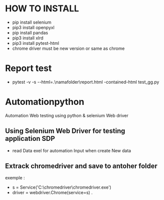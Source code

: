 # HOW TO INSTALL
-  pip install selenium
-  pip3 install openpyxl
-  pip install pandas
-  pip3 install xlrd
-  pip3 install pytest-html
-  chrome driver must be new version or same as chrome

# Report test 
- pytest -v  -s --html=.\namafolder\report.html -contained-html test_gg.py

# Automationpython
Automation Web testing using python &amp; selenium Web driver

## Using Selenium Web Driver for testing application SDP
- read  Data exel for automation Input when create New data 

## Extrack chromedriver and save to antoher folder
exemple :
- s = Service('C:\chromedriver\chromedriver.exe')
- driver = webdriver.Chrome(service=s)
.
